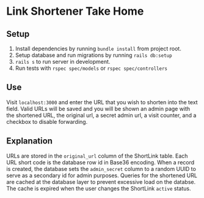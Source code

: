 # Link Shortener Take Home

## Setup
1. Install dependencies by running `bundle install` from project root.
2. Setup database and run migrations by running `rails db:setup`
3. `rails s` to run server in development.
4. Run tests with `rspec spec/models` or `rspec spec/controllers`

## Use
Visit `localhost:3000` and enter the URL that you wish to shorten into the text field. Valid URLs will be saved and you will be shown an admin page with the shortened URL, the original url, a secret admin url, a visit counter, and a checkbox to disable forwarding.

## Explanation
URLs are stored in the `original_url` column of the ShortLink table. Each URL short code is the database row id in Base36 encoding. When a record is created, the database sets the `admin_secret` column to a random UUID to serve as a secondary id for admin purposes. Queries for the shortened URL are cached at the database layer to prevent excessive load on the databse. The cache is expired when the user changes the ShortLink `active` status.

